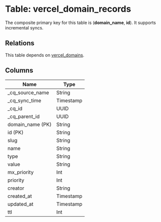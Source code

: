 # Table: vercel_domain_records

The composite primary key for this table is (**domain_name**, **id**).
It supports incremental syncs.
## Relations

This table depends on [vercel_domains](vercel_domains.md).

## Columns

| Name          | Type          |
| ------------- | ------------- |
|_cq_source_name|String|
|_cq_sync_time|Timestamp|
|_cq_id|UUID|
|_cq_parent_id|UUID|
|domain_name (PK)|String|
|id (PK)|String|
|slug|String|
|name|String|
|type|String|
|value|String|
|mx_priority|Int|
|priority|Int|
|creator|String|
|created_at|Timestamp|
|updated_at|Timestamp|
|ttl|Int|